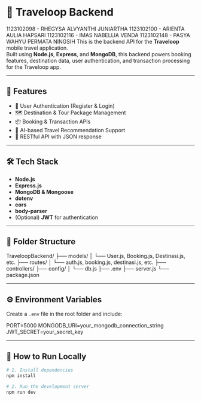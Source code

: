 # 🧳 Traveloop Backend

1123102098 - RHEGYSA ALVYANTHI JUNIARTHA
1123102100 - ARIENTA AULIA HAPSARI
1123102116 - IMAS NABELLIA VENDA
1123102148 - PASYA WAHYU PERMATA NINGSIH
This is the backend API for the **Traveloop** mobile travel application.  
Built using **Node.js**, **Express**, and **MongoDB**, this backend powers booking features, destination data, user authentication, and transaction processing for the Traveloop app.

---

## 🚀 Features

- 🔐 User Authentication (Register & Login)
- 🗺️ Destination & Tour Package Management
- 📦 Booking & Transaction APIs
- 💬 AI-based Travel Recommendation Support
- 📡 RESTful API with JSON response

---

## 🛠️ Tech Stack

- **Node.js**
- **Express.js**
- **MongoDB & Mongoose**
- **dotenv**
- **cors**
- **body-parser**
- (Optional) **JWT** for authentication

---

## 📂 Folder Structure

TraveloopBackend/
├── models/
│ └── User.js, Booking.js, Destinasi.js, etc.
├── routes/
│ └── auth.js, booking.js, destinasi.js, etc.
├── controllers/
├── config/
│ └── db.js
├── .env
├── server.js
└── package.json


---

## ⚙️ Environment Variables

Create a `.env` file in the root folder and include:

PORT=5000
MONGODB_URI=your_mongodb_connection_string
JWT_SECRET=your_secret_key


---

## 🚦 How to Run Locally

```bash
# 1. Install dependencies
npm install

# 2. Run the development server
npm run dev
